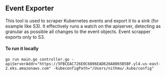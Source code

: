 ## Event Exporter

This tool is used to scraper Kubernetes events and export it to a sink (for example like S3). It effectively runs a watch on the apiserver, detecting as granular as possible all changes to the event objects. Event scrapper exports only to S3.

#### To run it locally

```go run main.go controller.go -apiServerAddr="https://5FBCEAC726E0C6806EAD626A8065B5BF.yl4.us-east-2.eks.amazonaws.com" -kubeconfigPath="/Users/nithmu/.kube/config" ```